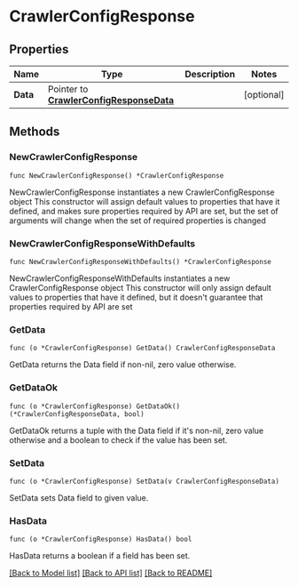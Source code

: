 # CrawlerConfigResponse

## Properties

Name | Type | Description | Notes
------------ | ------------- | ------------- | -------------
**Data** | Pointer to [**CrawlerConfigResponseData**](CrawlerConfigResponseData.md) |  | [optional] 

## Methods

### NewCrawlerConfigResponse

`func NewCrawlerConfigResponse() *CrawlerConfigResponse`

NewCrawlerConfigResponse instantiates a new CrawlerConfigResponse object
This constructor will assign default values to properties that have it defined,
and makes sure properties required by API are set, but the set of arguments
will change when the set of required properties is changed

### NewCrawlerConfigResponseWithDefaults

`func NewCrawlerConfigResponseWithDefaults() *CrawlerConfigResponse`

NewCrawlerConfigResponseWithDefaults instantiates a new CrawlerConfigResponse object
This constructor will only assign default values to properties that have it defined,
but it doesn't guarantee that properties required by API are set

### GetData

`func (o *CrawlerConfigResponse) GetData() CrawlerConfigResponseData`

GetData returns the Data field if non-nil, zero value otherwise.

### GetDataOk

`func (o *CrawlerConfigResponse) GetDataOk() (*CrawlerConfigResponseData, bool)`

GetDataOk returns a tuple with the Data field if it's non-nil, zero value otherwise
and a boolean to check if the value has been set.

### SetData

`func (o *CrawlerConfigResponse) SetData(v CrawlerConfigResponseData)`

SetData sets Data field to given value.

### HasData

`func (o *CrawlerConfigResponse) HasData() bool`

HasData returns a boolean if a field has been set.


[[Back to Model list]](../README.md#documentation-for-models) [[Back to API list]](../README.md#documentation-for-api-endpoints) [[Back to README]](../README.md)


